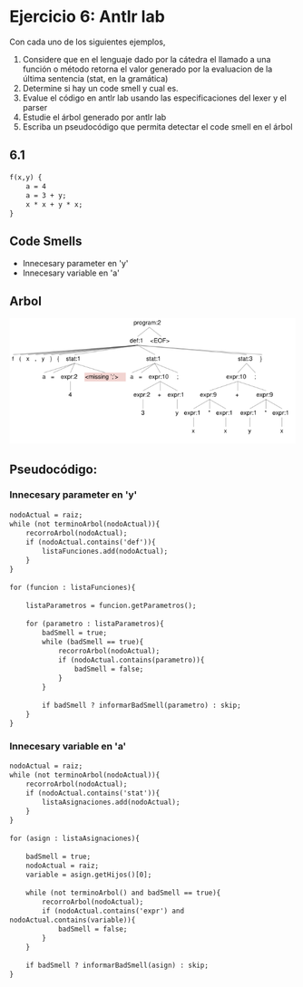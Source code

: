 # Ejercicio 6: Antlr lab
Con cada uno de los siguientes ejemplos,
1. Considere que en el lenguaje dado por la cátedra el llamado a una función o método retorna el valor generado por la evaluacion de la última sentencia (stat, en la gramática)
2. Determine si hay un code smell y cual es.
3. Evalue el código en antlr lab usando las especificaciones del lexer y el parser
4. Estudie el árbol generado por antlr lab
5. Escriba un pseudocódigo que permita detectar el code smell en el árbol

## 6.1
```
f(x,y) {
    a = 4
    a = 3 + y;
    x * x + y * x;
}
```

## Code Smells
* Innecesary parameter en 'y'
* Innecesary variable en 'a'

## Arbol
![alt text](image.png)

## Pseudocódigo:
### Innecesary parameter en 'y'
```
nodoActual = raiz;
while (not terminoArbol(nodoActual)){
    recorroArbol(nodoActual);
    if (nodoActual.contains('def')){
        listaFunciones.add(nodoActual);
    }
}

for (funcion : listaFunciones){

    listaParametros = funcion.getParametros();

    for (parametro : listaParametros){
        badSmell = true;
        while (badSmell == true){
            recorroArbol(nodoActual);
            if (nodoActual.contains(parametro)){
                badSmell = false;
            }
        }

        if badSmell ? informarBadSmell(parametro) : skip; 
    }   
}

```
### Innecesary variable en 'a'
```
nodoActual = raiz;
while (not terminoArbol(nodoActual)){
    recorroArbol(nodoActual);
    if (nodoActual.contains('stat')){
        listaAsignaciones.add(nodoActual);
    }
}

for (asign : listaAsignaciones){

    badSmell = true;
    nodoActual = raiz;
    variable = asign.getHijos()[0];

    while (not terminoArbol() and badSmell == true){
        recorroArbol(nodoActual);
        if (nodoActual.contains('expr') and nodoActual.contains(variable)){
            badSmell = false;
        }
    }

    if badSmell ? informarBadSmell(asign) : skip;
}
```
